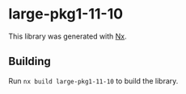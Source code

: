 # large-pkg1-11-10

This library was generated with [Nx](https://nx.dev).

## Building

Run `nx build large-pkg1-11-10` to build the library.
